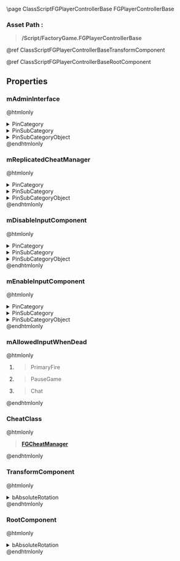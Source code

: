 \page ClassScriptFGPlayerControllerBase FGPlayerControllerBase
### Asset Path :
<b><blockquote>/Script/FactoryGame.FGPlayerControllerBase</blockquote></b>
@ref ClassScriptFGPlayerControllerBaseTransformComponent

@ref ClassScriptFGPlayerControllerBaseRootComponent

## Properties

### mAdminInterface
@htmlonly
<details>
 <summary>PinCategory</summary>
<blockquote>Object</blockquote>
</details>
<details>
 <summary>PinSubCategory</summary>
<blockquote>Object</blockquote>
</details>
<details>
 <summary>PinSubCategoryObject</summary>
<b><a href="_class_script_f_g_admin_interface.html"><blockquote>FGAdminInterface</blockquote></a></b>
</details>
@endhtmlonly

### mReplicatedCheatManager
@htmlonly
<details>
 <summary>PinCategory</summary>
<blockquote>Object</blockquote>
</details>
<details>
 <summary>PinSubCategory</summary>
<blockquote>Object</blockquote>
</details>
<details>
 <summary>PinSubCategoryObject</summary>
<b><a href="_class_script_f_g_cheat_manager.html"><blockquote>FGCheatManager</blockquote></a></b>
</details>
@endhtmlonly

### mDisableInputComponent
@htmlonly
<details>
 <summary>PinCategory</summary>
<blockquote>Object</blockquote>
</details>
<details>
 <summary>PinSubCategory</summary>
<blockquote>Object</blockquote>
</details>
<details>
 <summary>PinSubCategoryObject</summary>
<b><a href="_class_script_input_component.html"><blockquote>InputComponent</blockquote></a></b>
</details>
@endhtmlonly

### mEnableInputComponent
@htmlonly
<details>
 <summary>PinCategory</summary>
<blockquote>Object</blockquote>
</details>
<details>
 <summary>PinSubCategory</summary>
<blockquote>Object</blockquote>
</details>
<details>
 <summary>PinSubCategoryObject</summary>
<b><a href="_class_script_input_component.html"><blockquote>InputComponent</blockquote></a></b>
</details>
@endhtmlonly

### mAllowedInputWhenDead
@htmlonly
<ol>
<li>
<blockquote>PrimaryFire</blockquote>
</li>
<li>
<blockquote>PauseGame</blockquote>
</li>
<li>
<blockquote>Chat</blockquote>
</li>
</ol>
@endhtmlonly

### CheatClass
@htmlonly
<b><a href="_class_script_f_g_cheat_manager.html"><blockquote>FGCheatManager</blockquote></a></b>
@endhtmlonly

### TransformComponent
@htmlonly
<details>
 <summary>bAbsoluteRotation</summary>
<blockquote>True</blockquote>
</details>
@endhtmlonly

### RootComponent
@htmlonly
<details>
 <summary>bAbsoluteRotation</summary>
<blockquote>True</blockquote>
</details>
@endhtmlonly

